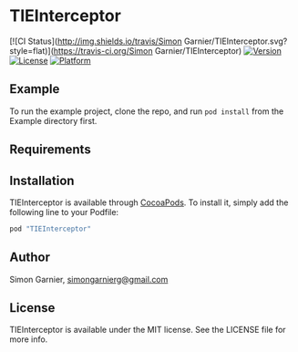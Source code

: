 # TIEInterceptor

[![CI Status](http://img.shields.io/travis/Simon Garnier/TIEInterceptor.svg?style=flat)](https://travis-ci.org/Simon Garnier/TIEInterceptor)
[![Version](https://img.shields.io/cocoapods/v/TIEInterceptor.svg?style=flat)](http://cocoapods.org/pods/TIEInterceptor)
[![License](https://img.shields.io/cocoapods/l/TIEInterceptor.svg?style=flat)](http://cocoapods.org/pods/TIEInterceptor)
[![Platform](https://img.shields.io/cocoapods/p/TIEInterceptor.svg?style=flat)](http://cocoapods.org/pods/TIEInterceptor)

## Example

To run the example project, clone the repo, and run `pod install` from the Example directory first.

## Requirements

## Installation

TIEInterceptor is available through [CocoaPods](http://cocoapods.org). To install
it, simply add the following line to your Podfile:

```ruby
pod "TIEInterceptor"
```

## Author

Simon Garnier, simongarnierg@gmail.com

## License

TIEInterceptor is available under the MIT license. See the LICENSE file for more info.
